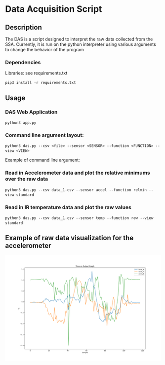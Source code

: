 # Data Acquisition Script

## Description
The DAS is a script designed to interpret the raw data collected from the SSA. Currently, it is run on the python interpreter using various arguments to change the behavior of the program

### Dependencies
Libraries: see requirements.txt
```
pip3 install -r requirements.txt
```

## Usage

### DAS Web Application
```
python3 app.py
```

### Command line argument layout:
```
python3 das.py --csv <file> --sensor <SENSOR> --function <FUNCTION> --view <VIEW>
```

Example of command line argument:

### Read in Accelerometer data and plot the relative minimums over the raw data
```
python3 das.py --csv data_1.csv --sensor accel --function relmin --view standard
```

### Read in IR temperature data and plot the raw values
```
python3 das.py --csv data_1.csv --sensor temp --function raw --view standard
```

## Example of raw data visualization for the accelerometer
![accel_ex](SampleIMUGraph.png)
